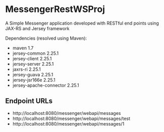 # MessengerRestWSProj
A Simple Messenger application developed with RESTful end points using JAX-RS and Jersey framework

Dependencies (resolved using Maven):
* maven 1.7
* jersey-common 2.25.1
* jersey-client 2.25.1
* jersey-server 2.25.1
* jaxrs-ri 2.25.1
* jersey-guava 2.25.1
* jersey-jsr166e 2.25.1
* jersey-apache-connector 2.25.1

## Endpoint URLs
* http://localhost:8080/messenger/webapi/messages
* http://localhost:8080/messenger/webapi/messages/test
* http://localhost:8080/messenger/webapi/messages/1